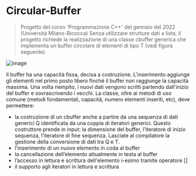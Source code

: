 # Circular-Buffer
> Progetto del corso 'Programmazione C++' del gennaio del 2022 (Università Milano-Bicocca)
Senza utilizzare strutture dati a lista, il progetto richiede la realizzazione di una
classe cbuffer generica che implementa un buffer circolare di elementi di tipo
T (vedi figura seguente).

![image](https://user-images.githubusercontent.com/101665044/190851377-97295176-66f1-4a23-b51f-42cd641f03c1.png)

Il buffer ha una capacità fissa, decisa a costruzione. L'inserimento aggiunge gli
elementi nel primo posto libero finché il buffer non raggiunge la capacità
massima. Una volta riempito, i nuovi dati vengono scritti partendo dall'inizio
del buffer e sovrascrivendo i vecchi.
La classe, oltre ai metodi di uso comune (metodi fondamentali, capacità,
numero elementi inseriti, etc), deve permettere:
- la costruzione di un cbuffer anche a partire da una sequenza di dati
generici Q identificata da una coppia di iteratori generici. Questo
costruttore prende in input: la dimensione del buffer, l’iteratore di inizio
sequenza, l’iteratore di fine sequenza. Lasciate al compilatore la gestione
della conversione di dati tra Q e T.
- l’inserimento di un nuovo elemento in coda al buffer
- la cancellazione dell’elemento attualmente in testa al buffer
- l’accesso in lettura e scrittura dell'elemento i-esimo tramite operatore []
- il supporto agli iteratori in lettura e scrittura
